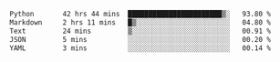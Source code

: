 <!--START_SECTION:waka-->

```txt
Python       42 hrs 44 mins  ███████████████████████▒░   93.80 %
Markdown     2 hrs 11 mins   █▒░░░░░░░░░░░░░░░░░░░░░░░   04.80 %
Text         24 mins         ▒░░░░░░░░░░░░░░░░░░░░░░░░   00.91 %
JSON         5 mins          ░░░░░░░░░░░░░░░░░░░░░░░░░   00.20 %
YAML         3 mins          ░░░░░░░░░░░░░░░░░░░░░░░░░   00.14 %
```

<!--END_SECTION:waka-->
